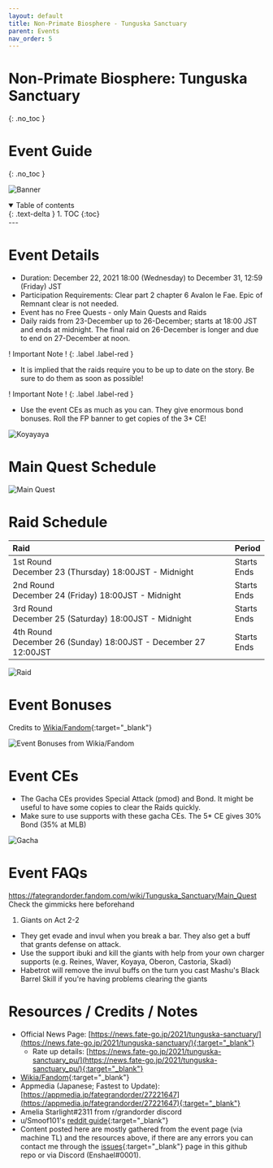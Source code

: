 ```yaml
---
layout: default
title: Non-Primate Biosphere - Tunguska Sanctuary
parent: Events
nav_order: 5
---
```


# Non-Primate Biosphere: Tunguska Sanctuary
{: .no_toc }
# Event Guide
{: .no_toc }

![Banner](https://news.fate-go.jp/wp-content/uploads/2021/tunguska-sanctuary_full_awsed/top_banner.png)

<details open markdown="block">
  <summary>
    Table of contents
  </summary>
  {: .text-delta }
1. TOC
{:toc}
</details>
---

# Event Details
- Duration: December 22, 2021 18:00 (Wednesday) to December 31, 12:59 (Friday) JST
- Participation Requirements: Clear part 2 chapter 6 Avalon le Fae. Epic of Remnant clear is not needed.
- Event has no Free Quests - only Main Quests and Raids
- Daily raids from 23-December up to 26-December; starts at 18:00 JST and ends at midnight. The final raid on 26-December is longer and due to end on 27-December at noon.
  
! Important Note !
{: .label .label-red }
- It is implied that the raids require you to be up to date on the story. Be sure to do them as soon as possible!

! Important Note !
{: .label .label-red }
- Use the event CEs as much as you can. They give enormous bond bonuses. Roll the FP banner to get copies of the 3* CE!

![Koyayaya](https://cdn.discordapp.com/emojis/871639197432299530.png?size=96)

# Main Quest Schedule
![Main Quest](https://cdn.discordapp.com/attachments/802752542538203147/922677518933303376/unknown.png)

# Raid Schedule

| Raid | Period |
| :-- | :-- |
| 1st Round<br/>December 23 (Thursday) 18:00JST - Midnight | Starts <span id="timer1"></span><br/>Ends <span id="timer5"></span>|
| 2nd Round<br/>December 24 (Friday) 18:00JST - Midnight  | Starts <span id="timer2"></span><br/>Ends <span id="timer6"></span>|
| 3rd Round<br/>December 25 (Saturday) 18:00JST - Midnight  | Starts <span id="timer3"></span><br/>Ends <span id="timer7"></span>|
| 4th Round<br/>December 26 (Sunday) 18:00JST - December 27 12:00JST  | Starts <span id="timer4"></span><br/>Ends <span id="timer8"></span>|

![Raid](https://cdn.discordapp.com/attachments/802752542538203147/922783749580660766/unknown.png)

# Event Bonuses
Credits to [Wikia/Fandom](https://fategrandorder.fandom.com/wiki/Tunguska_Sanctuary){:target="_blank"}

![Event Bonuses from Wikia/Fandom](https://media.discordapp.net/attachments/802752542538203147/922675813688680448/unknown.png)

# Event CEs
- The Gacha CEs provides Special Attack (pmod) and Bond. It might be useful to have some copies to clear the Raids quickly.
- Make sure to use supports with these gacha CEs. The 5* CE gives 30% Bond (35% at MLB) 

![Gacha](https://news.fate-go.jp/wp-content/uploads/2021/tunguska-sanctuary_full_awsed/info_howto_02.png)

# Event FAQs
<https://fategrandorder.fandom.com/wiki/Tunguska_Sanctuary/Main_Quest> Check the gimmicks here beforehand

1. Giants on Act 2-2
  - They get evade and invul when you break a bar. They also get a buff that grants defense on attack.
  - Use the support ibuki and kill the giants with help from your own charger supports (e.g. Reines, Waver, Koyaya, Oberon, Castoria, Skadi)
  - Habetrot will remove the invul buffs on the turn you cast Mashu's Black Barrel Skill if you're having problems clearing the giants

# Resources / Credits / Notes

- Official News Page: [https://news.fate-go.jp/2021/tunguska-sanctuary/](https://news.fate-go.jp/2021/tunguska-sanctuary/){:target="_blank"}
    - Rate up details: [https://news.fate-go.jp/2021/tunguska-sanctuary_pu/](https://news.fate-go.jp/2021/tunguska-sanctuary_pu/){:target="_blank"}
- [Wikia/Fandom](https://fategrandorder.fandom.com/wiki/Tunguska_Sanctuary){:target="_blank"}
- Appmedia (Japanese; Fastest to Update): [https://appmedia.jp/fategrandorder/27221647](https://appmedia.jp/fategrandorder/27221647){:target="_blank"}
- Amelia Starlight#2311 from r/grandorder discord
- u/Smoof101's [reddit guide](https://www.reddit.com/r/FGOGuide/comments/rkq55b/addition_tunguska_sanctuary_event_information/){:target="_blank"}
- Content posted here are mostly gathered from the event page (via machine TL) and the resources above, if there are any errors you can contact me through the [issues](https://github.com/enshael/fgo-guides/issues){:target="_blank"} page in this github repo or via Discord (Enshael#0001).

<!--
# Recommended Support List
![Support List]()

# Challenge Quest

- niconikon01 (Recommended Support): [https://twitter.com/niconikon01/](https://twitter.com/niconikon01/){:target="_blank"}
-->

<script>
setInterval(function () {  
  var times = [1640250000, 1640336400, 1640422800, 1640509200, 1640271600,1640358000,1640444400,1640574000];
  
  var now = new Date().getTime() / 1000;
  for(var i=0; i<times.length;i++){
    var futureEvent = times[i] > now;
    var diff = times[i]-now;
    if(!futureEvent) {
      diff = -diff;
    }
    /*https://stackoverflow.com/a/52387803*/
    var d = Math.floor(diff / (60*60*24));
    var h = Math.floor((diff % (60*60*24)) / (60*60));
    var m = Math.floor((diff % (60*60)) / 60);
    var s = Math.floor(diff % 60);
    var dDisplay = d > 0 ? d + (d == 1 ? " day, " : " days, ") : "";
    var hDisplay = h > 0 ? h + (h == 1 ? " hour, " : " hours, ") : "";
    var mDisplay = m > 0 ? m + (m == 1 ? " minute" : " minutes") : "";

    var disp = dDisplay + hDisplay + mDisplay;

    if(futureEvent) {
      disp = "in " + disp + ".";
    } else {
      disp = disp + " ago.";
    }
    document.querySelector("#timer"+(i+1)).textContent = disp;
  }
}, 1000);
</script>